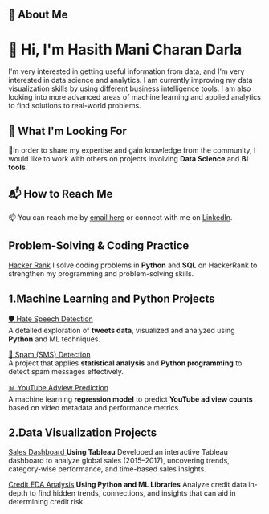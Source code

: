 ## 🌟 About Me
# 👋 Hi, I'm Hasith Mani Charan Darla
I'm very interested in getting useful information from data, and I'm very interested in data science and analytics. I am currently improving my data visualization skills by using different business intelligence tools. I am also looking into more advanced areas of machine learning and applied analytics to find solutions to real-world problems.

## 🚀 What I'm Looking For
💞️In order to share my expertise and gain knowledge from the community, I would like to work with others on projects involving **Data Science** and **BI tools**.

## 📬 How to Reach Me
📫 You can reach me by [email here](mailto:hasithdarla@gmail.com) or connect with me on [LinkedIn](https://www.linkedin.com/in/hasith-mani-charan-darla/).
  
## Problem-Solving & Coding Practice
[Hacker Rank](https://www.hackerrank.com/profile/hasithdarla)
I solve coding problems in **Python** and **SQL** on HackerRank to strengthen my programming and problem-solving skills.  

## 1.Machine Learning and Python Projects  
[🛡️ Hate Speech Detection](https://github.com/Hasith1974/Hate-Speech-Detection.git)  
A detailed exploration of **tweets data**, visualized and analyzed using **Python** and ML techniques.  

[📩 Spam (SMS) Detection](https://github.com/Hasith1974/Spam-detection.git)  
A project that applies **statistical analysis** and **Python programming** to detect spam messages effectively.  

[📊 YouTube Adview Prediction](https://github.com/Hasith1974/YouTubeAdview_Prediction.git)  
A machine learning **regression model** to predict **YouTube ad view counts** based on video metadata and performance metrics.  

## 2.Data Visualization Projects
[Sales Dashboard ](https://github.com/Hasith1974/Sales-Dashboard.git) **Using Tableau**
Developed an interactive Tableau dashboard to analyze global sales (2015–2017), uncovering trends, category-wise performance, and time-based sales insights.

[Credit EDA Analysis](https://github.com/Hasith1974/Credit_EDA_Project.git) **Using Python and ML Libraries**
Analyze credit data in-depth to find hidden trends, connections, and insights that can aid in determining credit risk.
 
<!---
This is a ✨ special ✨ repository because its `README.md` (this file) appears on your GitHub profile.
You can click the Preview link to take a look at your changes.
--->
